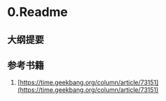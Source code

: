 # 0.Readme

## 大纲提要

## 参考书籍

1. [https://time.geekbang.org/column/article/73151](https://time.geekbang.org/column/article/73151)

